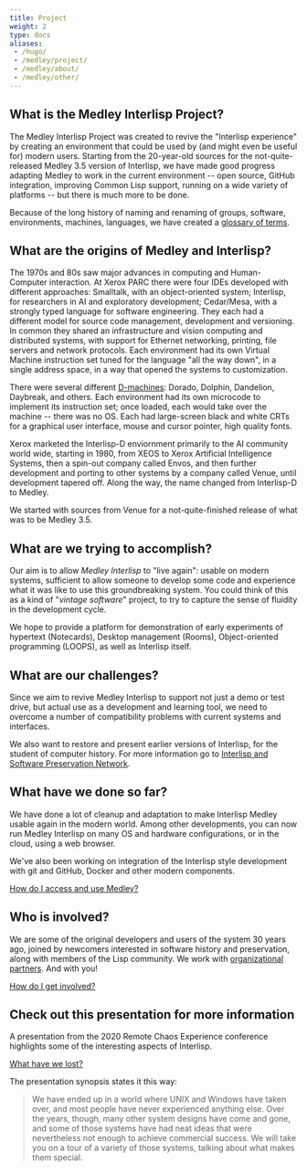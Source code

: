 ```yaml
---
title: Project
weight: 2
type: docs
aliases:
 - /hugo/
 - /medley/project/
 - /medley/about/
 - /medley/other/
---
```

## What is the Medley Interlisp Project?

The Medley Interlisp Project was created to revive the "Interlisp experience" by creating an environment that could be used by (and might even be useful for) modern users. Starting from the 20-year-old sources for the not-quite-released Medley 3.5 version of Interlisp, we have made good progress adapting Medley to work in the current environment -- open source, GitHub integration, improving Common Lisp support, running on a wide variety of platforms -- but there is much more to be done.

Because of the long history of naming and renaming of groups, software, environments, machines, languages, we have created a [glossary of terms](glossary).

## What are the origins of Medley and Interlisp?

The 1970s and 80s saw major advances in computing and Human-Computer interaction.  At Xerox PARC there were four IDEs developed with different approaches: Smalltalk, with an object-oriented system; Interlisp, for researchers in AI and exploratory development; Cedar/Mesa, with a strongly typed language for software engineering. They each had a different model for source code management, development and versioning. In common they shared an infrastructure and vision computing and distributed systems, with support for Ethernet networking, printing, file servers and network protocols. Each environment had its own Virtual Machine instruction set tuned for the language "all the way down", in a single address space, in a way that opened the systems to customization.

There were several different [D-machines](http://www.bitsavers.org/pdf/xerox/parc/Exploring_the_Ethernet_with_Mouse_and_Keyboard_May81.pdf): Dorado, Dolphin, Dandelion, Daybreak, and others. Each environment had its own microcode to implement its instruction set; once loaded, each would take over the machine -- there was no OS. Each had large-screen black and white CRTs for a graphical user interface, mouse and cursor pointer, high quality fonts.

Xerox marketed the Interlisp-D enviornment primarily to the AI community world wide, starting in 1980, from XEOS to Xerox Artificial Intelligence Systems, then a spin-out company called Envos, and then further development and porting to other systems by a company called Venue, until development tapered off. Along the way, the name changed from Interlisp-D to Medley.

We started with sources from Venue for a not-quite-finished release of what was to be Medley 3.5.

## What are we trying to accomplish?

Our aim is to allow *Medley Interlisp* to "live again": usable on modern systems, sufficient to allow someone to develop some code and experience what it was like to use this groundbreaking system. You could think of this as a kind of "*vintage software*" project, to try to capture the sense of fluidity in the development cycle. 

We hope to provide a platform for demonstration of early experiments of hypertext (Notecards), Desktop management (Rooms), Object-oriented programming (LOOPS), as well as Interlisp itself.

## What are our challenges?

Since we aim to revive Medley Interlisp to support not just a demo or test drive, but actual use as a development and learning tool, we need to overcome a number of compatibility problems with current systems and interfaces.

We also want to restore and present earlier versions of Interlisp, for the student of computer history. For more information go to [Interlisp and Software Preservation Network](https://www.softwarepreservationnetwork.org/Interlisp/).

## What have we done so far?

We have done a lot of cleanup and adaptation to make Interlisp Medley usable again in the modern world. Among other developments, you can now run Medley Interlisp on many OS and hardware configurations, or in the cloud, using a web browser.

We've also been working on integration of the Interlisp style development with git and GitHub, Docker and other modern components.

<div class="mx-auto">
 <a class="btn btn-lg btn-danger mr-3 mb-4" href="">
  How do I access and use Medley?<i class="fas fa-arrow-alt-circle-right ml-2"></i>
 </a>
</div>

## Who is involved?

We are some of the original developers and users of the system 30 years ago, joined by newcomers interested in software history and preservation, along with members of the Lisp community. We work with [organizational partners](partners). And with you!

<div class="mx-auto">
 <a class="btn btn-lg btn-danger mr-3 mb-4" href="">
  How do I get involved?<i class="fas fa-arrow-alt-circle-right ml-2"></i>
 </a>
</div>

## Check out this presentation for more information

A presentation from the 2020 Remote Chaos Experience conference highlights some of the interesting aspects of Interlisp.  

[What have we lost?](https://www.youtube.com/watch?v=7RNbIEJvjUA&t=841s)  

The presentation synopsis states it this way:
> We have ended up in a world where UNIX and Windows have taken over, and most people have never experienced anything else. Over the years, though, many other system designs have come and gone, and some of those systems have had neat ideas that were nevertheless not enough to achieve commercial success. We will take you on a tour of a variety of those systems, talking about what makes them special.
